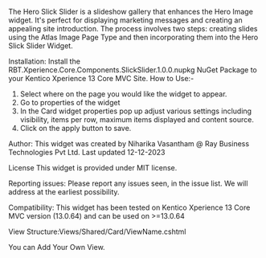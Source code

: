 The Hero Slick Slider is a slideshow gallery that enhances the Hero Image widget. It's perfect for displaying marketing messages and creating an appealing site introduction.
The process involves two steps: creating slides using the Atlas Image Page Type and then incorporating them into the Hero Slick Slider Widget.

Installation: Install the RBT.Xperience.Core.Components.SlickSlider.1.0.0.nupkg NuGet Package to your Kentico Xperience 13 Core MVC Site.
How to Use:-
1.	Select where on the page you would like the widget to appear.
2.	Go to properties of the widget
3.	In the Card widget properties pop up adjust various settings including visibility, items per row, maximum items displayed and content source.
4.	Click on the apply button to save.


Author: This widget was created by Niharika Vasantham @ Ray Business Technologies Pvt Ltd. Last updated 12-12-2023

License This widget is provided under MIT license.

Reporting issues: Please report any issues seen, in the issue list. We will address at the earliest possibility.

Compatibility: This widget has been tested on Kentico Xperience 13 Core MVC version (13.0.64) and can be used on >=13.0.64

View Structure:Views/Shared/Card/ViewName.cshtml

 You can Add Your Own View.


